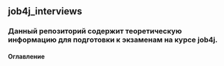 ## job4j_interviews
### Данный репозиторий содержит теоретическую информацию для подготовки к экзаменам на курсе job4j.
#### Оглавление
